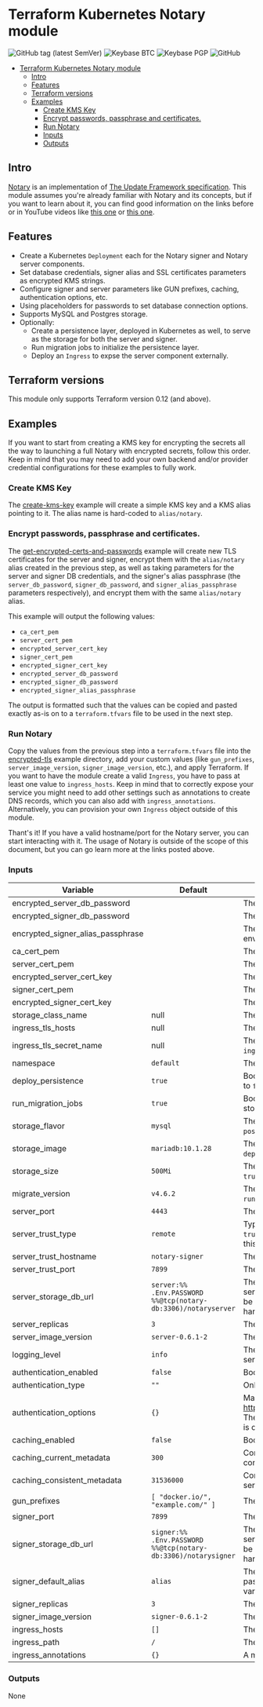 # Terraform Kubernetes Notary module

![GitHub tag (latest SemVer)](https://img.shields.io/github/tag/patoarvizu/terraform-kubernetes-notary.svg) ![Keybase BTC](https://img.shields.io/keybase/btc/patoarvizu.svg) ![Keybase PGP](https://img.shields.io/keybase/pgp/patoarvizu.svg) ![GitHub](https://img.shields.io/github/license/patoarvizu/terraform-kubernetes-notary.svg)

<!-- TOC -->

- [Terraform Kubernetes Notary module](#terraform-kubernetes-notary-module)
    - [Intro](#intro)
    - [Features](#features)
    - [Terraform versions](#terraform-versions)
    - [Examples](#examples)
        - [Create KMS Key](#create-kms-key)
        - [Encrypt passwords, passphrase and certificates.](#encrypt-passwords-passphrase-and-certificates)
        - [Run Notary](#run-notary)
        - [Inputs](#inputs)
        - [Outputs](#outputs)

<!-- /TOC -->

## Intro

[Notary](https://github.com/theupdateframework/notary) is an implementation of [The Update Framework specification](https://github.com/theupdateframework/specification). This module assumes you're already familiar with Notary and its concepts, but if you want to learn about it, you can find good information on the links before or in YouTube videos like [this one](https://www.youtube.com/watch?v=gIFRQObHbZk) or [this one](https://www.youtube.com/watch?v=76S7ZAwM0h4).

## Features

* Create a Kubernetes `Deployment` each for the Notary signer and Notary server components.
* Set database credentials, signer alias and SSL certificates parameters as encrypted KMS strings.
* Configure signer and server parameters like GUN prefixes, caching, authentication options, etc.
* Using placeholders for passwords to set database connection options.
* Supports MySQL and Postgres storage.
* Optionally:
  * Create a persistence layer, deployed in Kubernetes as well, to serve as the storage for both the server and signer.
  * Run migration jobs to initialize the persistence layer.
  * Deploy an `Ingress` to expse the server component externally.

## Terraform versions

This module only supports Terraform version 0.12 (and above).

## Examples

If you want to start from creating a KMS key for encrypting the secrets all the way to launching a full Notary with encrypted secrets, follow this order. Keep in mind that you may need to add your own backend and/or provider credential configurations for these examples to fully work.

### Create KMS Key

The [create-kms-key](examples/create-kms-key) example will create a simple KMS key and a KMS alias pointing to it. The alias name is hard-coded to `alias/notary`.

### Encrypt passwords, passphrase and certificates.

The [get-encrypted-certs-and-passwords](examples/get-encrypted-certs-and-passwords) example will create new TLS certificates for the server and signer, encrypt them with the `alias/notary` alias created in the previous step, as well as taking parameters for the server and signer DB credentials, and the signer's alias passphrase (the `server_db_password`, `signer_db_password`, and `signer_alias_passphrase` parameters respectively), and encrypt them with the same `alias/notary` alias.

This example will output the following values:

* `ca_cert_pem`
* `server_cert_pem`
* `encrypted_server_cert_key`
* `signer_cert_pem`
* `encrypted_signer_cert_key`
* `encrypted_server_db_password`
* `encrypted_signer_db_password`
* `encrypted_signer_alias_passphrase`

The output is formatted such that the values can be copied and pasted exactly as-is on to a `terraform.tfvars` file to be used in the next step.

### Run Notary

Copy the values from the previous step into a `terraform.tfvars` file into the [encrypted-tls](examples/encrypted-tls) example directory, add your custom values (like `gun_prefixes`, `server_image_version`, `signer_image_version`, etc.), and apply Terraform. If you want to have the module create a valid `Ingress`, you have to pass at least one value to `ingress_hosts`. Keep in mind that to correctly expose your service you might need to add other settings such as annotations to create DNS records, which you can also add with `ingress_annotations`. Alternatively, you can provision your own `Ingress` object outside of this module.

Thant's it! If you have a valid hostname/port for the Notary server, you can start interacting with it. The usage of Notary is outside of the scope of this document, but you can go learn more at the links posted above.

### Inputs

Variable | Default | Description
---------|---------|------------
encrypted_server_db_password | | The server user DB password, encrypted with KMS.
encrypted_signer_db_password | | The signer user DB password, encrypted with KMS.
encrypted_signer_alias_passphrase | | The passphrase that the `NOTARY_SIGNER_<signer_default_alias>` environment variable will be set to.
ca_cert_pem | | The CA public certificate, base64-encoded.
server_cert_pem | | The public server certificate, base64-encoded.
encrypted_server_cert_key | | The server private certificate key, encrypted with KMS.
signer_cert_pem | | The public signer certificate, base64-encoded.
encrypted_signer_cert_key | | The signer private certificate key, encrypted with KMS.
storage_class_name | null | The Kubernetes storage class name to use on PersistentVolumeClaims.
ingress_tls_hosts | null | The list of hosts to be added in the tls map of the ingress.
ingress_tls_secret_name | null | The name of the secret that has the certificates valid for the hosts in the `ingress_tls_hosts` variable.
namespace | `default` | The namespace to deploy the resources into.
deploy_persistence | `true` | Boolean to indicate if this module should deploy the persistence layer. Set to `false` if storage has been provisioned externally.
run_migration_jobs | `true` | Boolean to indicate if the initial migration jobs need to be run. Set to `false` if storage has been initialized externally.
storage_flavor | `mysql` | The 'flavor' of storage. The chart currently only supports `mysql` and `postgres`.
storage_image | `mariadb:10.1.28` | The image to be used for the storage deployment. Only used if `deploy_persistence` is set to `true`.
storage_size | `500Mi` | The size of the requested volume. Only used if `deploy_persistence` is set to `true`.
migrate_version | `v4.6.2` | The version of the `migrate` image to be used for migrating jobs. Only used if `run_migration_jobs` is set to `true`.
server_port | `4443` | The port to expose the server component on.
server_trust_type | `remote` | Type of trust for the server component. Corresponds to the `trust_service.type` field of the server configuration file. Note that even if this is set to `local`, the signer component will still be deployed.`
server_trust_hostname | `notary-signer` | The hostname where the signer component is deployed.
server_trust_port | `7899` | The port where the signer component is deployed.
server_storage_db_url | `server:%% .Env.PASSWORD %%@tcp(notary-db:3306)/notaryserver` | The server storage DB url. Corresponds to the `storage.db_url` field of the server configuration file. The special `%% .Env.PASSWORD %%` placeholder can be used to be replaced by the `PASSWORD` environment variable, to avoid hard-coding plain-text credentials.
server_replicas | `3` | The number of server replicas to run.
server_image_version | `server-0.6.1-2` | The version of the server image to run.
logging_level | `info` | The logging level. It corresponds to the `logging.level` field of both the server and signer configuration files.
authentication_enabled | `false` | Boolean to enable registry authentication.
authentication_type | `""` | Only `token` is supported.
authentication_options | `{}` | Map of authentication options (documented here: https://github.com/docker/distribution/blob/master/docs/configuration.md). These values should match those of the target authentication server, which is outside of the scope of this module.
caching_enabled | `false` | Boolean to indicate if caching is enabled.
caching_current_metadata | `300` | Corresponds to the `caching.max_age.current_metadata` field of the server configuration file.
caching_consistent_metadata | `31536000` | Corresponds to the `caching.max_age.consistent_metadata` field of the server configuration file.
gun_prefixes | `[ "docker.io/", "example.com/" ]` | The list of GUN prefixes that Notary will manage.
signer_port | `7899` | The port where the signer is exposed on.
signer_storage_db_url | `signer:%% .Env.PASSWORD %%@tcp(notary-db:3306)/notarysigner` | The signer storage DB url. Corresponds to the `storage.db_url` field of the server configuration file. The special `%% .Env.PASSWORD %%` placeholder can be used to be replaced by the `PASSWORD` environment variable, to avoid hard-coding plain-text credentials.
signer_default_alias | `alias` | The default alias name, which will be used to discover the default passphrase on the `NOTARY_SIGNER_<signer_default_alias>` environment variable.
signer_replicas | `3` | The number of signer replicas to run.
signer_image_version | `signer-0.6.1-2` | The version of the signer image to run.
ingress_hosts | `[]` | The list of hosts that the ingress will route requests for.
ingress_path | `/` | The path to be used for routing ingress rules to the server component.
ingress_annotations | `{}` | A map of annotations to be added to the ingress.

### Outputs

None